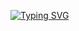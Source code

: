 [![Typing SVG](https://readme-typing-svg.herokuapp.com?font=Roboto&weight=700&size=51&pause=1000&color=2F81F7&center=true&vCenter=true&random=false&width=1000&height=200&lines=%3C%2FCherPrado%3E)](https://git.io/typing-svg)

<div align="center">
<a href="https://www.linkedin.com/in/cherlau-prado/" target="_blank"><img src="https://img.shields.io/badge/Cherlau%20Prado-0077B5?style=for-the-badge&logo=linkedin&logoColor=white" alt=""></a>
</div>
